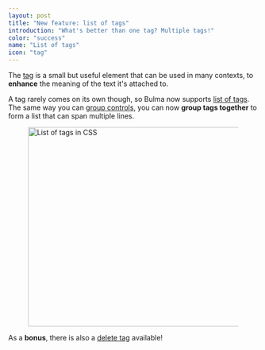 ```yaml
---
layout: post
title: "New feature: list of tags"
introduction: "What's better than one tag? Multiple tags!"
color: "success"
name: "List of tags"
icon: "tag"
---
```


The [tag](/documentation/elements/tag/) is a small but useful element that can be used in many contexts, to **enhance** the meaning of the text it's attached to.

A tag rarely comes on its own though, so Bulma now supports [list of tags](/documentation/elements/tag/#list-of-tags). The same way you can [group controls](together), you can now **group tags together** to form a list that can span multiple lines.

<figure>
  <a href="/documentation/elements/tag/#list-of-tags">
    <img src="/images/blog/list-of-tags.png" alt="List of tags in CSS" width="660" height="401">
  </a>
</figure>

As a **bonus**, there is also a [delete tag](/documentation/elements/tag/#combinations) available!
